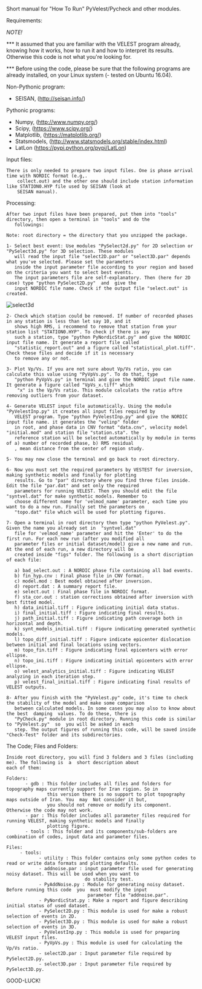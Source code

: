 Short manual for "How To Run" PyVelest/Pycheck and other modules.

Requirements:

  *NOTE!*

*** It assumed that you are familiar with the VELEST program already, knowing how it works, how to run it and how to 
        interpret its results. Otherwise this code is not what you're looking for. 

*** Before using the code, please be sure that the following programs are already installed, on your Linux system (-
        tested on Ubuntu 16.04).

Non-Pythonic program:

- SEISAN, (http://seisan.info/)

Pythonic programs:

- Numpy, (http://www.numpy.org/)
- Scipy, (https://www.scipy.org/)
- Matplotlib, (https://matplotlib.org/)
- Statsmodels, (http://www.statsmodels.org/stable/index.html)
- LatLon (https://pypi.python.org/pypi/LatLon)

Input files:

    There is only needed to prepare two input files. One is phase arrival time with NORDIC format (e.g,. 
        collect.out) and the other one should include station information like STATION0.HYP file used by SEISAN (look at
        SEISAN manual).


Processing:

    After two input files have been prepared, put them into "tools" directory, then open a terminal in "tools" and do the 
       followings:

    Note: root directory = the directory that you unzipped the package.

    1- Select best event: Use modules "PySelect2d.py" for 2D selection or "PySelect3d.py" for 3D selection. These modules
       will read the input file "select2D.par" or "select3D.par" depends  what you've selected. Please set the parameters
       inside the input parameter file according to your region and based on the criteria you want to select best events.
       The input parameters file are self-explanatory. Then (here for 2D case) type "python PySelect2D.py"  and  give the 
       input NORDIC file name. Check if the output file "select.out" is created.

![select3d](https://user-images.githubusercontent.com/20725501/32775311-5eac46c2-c92f-11e7-9b5f-d0a2e283129a.png)

    2- Check which station could be removed. If number of recorded phases in any station is less than let say 10, and it
       shows high RMS, i recommend to remove that station from your station list "STATION0.HYP". To check if there is any
       such a station, type "python PyNordicStat.py" and give the NORDIC input file name. It generate a report file called
       "statistic_report.out" and a figure called "statistical_plot.tiff". Check these files and decide if it is necessary
       to remove any or not.

    3- Plot Vp/Vs. If you are not sure about Vp/Vs ratio, you can calculate this value using "PyVpVs.py". To do that, type
       "python PyVpVs.py" in terminal and give the NORDIC input file name. It generate a figure called "VpVs_x.tiff" which
        "x" is the Vp/Vs ratio. This module calculats the ratio aftre removing outliers from your dataset.

    4- Generate VELEST input file automatically. Using the module "PyVelestInp.py" it creates all input files required by 
       VELEST program. Type "python PyVelestInp.py" and give the NORDIC input file name. it generates the "velinp" folder
       in root, and phase data in CNV format "data.cnv", velocity model "initial.mod" and station file "station.sta". the
       reference station will be selected automatically by module in terms of a) number of recorded phase, b) RMS residual
       , mean distance from the center of region study.

    5- You may now close the terminal and go back to root directory.

    6- Now you must set the required parameters by VESTEST for inversion, making synthetic models and finally for plotting
       results. Go to "par" directory where you find three files inside. Edit the file "par.dat" and set only the required
       parameters for running VELEST. Then you should edit the file "syntvel.dat" for make synthetic models. Remember to
       choose different name for 'velmod_name' parameter, each time you want to do a new run. Finally set the parameters on
       "topo.dat" file which will be used for plotting figures.

    7- Open a terminal in root directory then type "python PyVelest.py". Given the name you already set in  "syntvel.dat"
       file for 'velmod_name' parameter and hit the 'Enter' to do the first run. For each new run (after you modified all
       parameter files or initial dataset/model) give a new name and run. At the end of each run, a new directory will be 
       created inside "figs" folder. The following is a short discription of each file:

       a) bad_select.out : A NORDIC phase file containing all bad events.
       b) fin_hyp.cnv : Final phase file in CNV format.
       c) model.mod : Best model obtained after inversion.
       d) report.dat : A summary report file.
       e) select.out : Final phase file in NORDIC format.
       f) sta_cor.out : station corrections obtained after inversion with best fitted model.
       h) data_initial.tiff : Figure indicating initial data status.
       i) final_initial.tiff : Figure indicating final results.
       j) path_initial.tiff : Figure indicating path coverage both in horizontal and depth.
       k) synt_models_initial.tiff : Figure indicating generated synthetic models.
       l) topo_diff_initial.tiff : Figure indicate epicenter dislocation between initial and final locations using vectors.
       m) topo_fin.tiff : Figure indicating final epicenters with error ellipse.
       n) topo_ini.tiff : Figure indicating initial epicenters with error ellipse.
       o) velest_analytics_initial.tiff : Figure indicating VELEST analyzing in each iteration step.
       p) velest_final_initial.tiff : Figure indicating final results of VELEST outputs.

    8- After you finish with the "PyVelest.py" code, it's time to check the stability of the model and make some comparison
       between calculated models. In some cases you may also to know about the best  damping  values. To do these, there is
       "PyCheck.py" module in root directory. Running this code is similar to "PyVelest.py"  so  you will be asked in each
       step. The output figures of running this code, will be saved inside "Check-Test" folder and its subdirectories.

The Code; Files and Folders:

    Inside root directory, you will find 3 folders and 3 files (including me). The following is  a  short description about
    each of them:
    
    Folders:
           - gdb : This folder includes all files and folders for topography maps currently support for Iran rigion. So in
                   this version there is no support to plot topography maps outside of Iran. You  may  Not consider it but,
                   you should not remove or modify its component. Otherwise the code may not work.    
           - par : This folder includes all parameter files required for running VELEST, making synthetic models and finally
                   plotting figure.
           - tools : This folder and its components/sub-folders are combination of codes, input data and parameter files.

    Files:
         - tools:
                - utility : This folder contains only some python codes to read or write data formats and plotting defaults.
                - addnoise.par : input parameter file used for generating noisy dataset. This will be used when you want to
                                 do stability test. 
                - PyAddNoise.py : Module for generating noisy dataset. Before running this code  you  must modify the input 
                                  parameter file "addnoise.par".
                - PyNordicStat.py : Make a report and figure describing initial status of used dataset.
                - PySelect2D.py : This module is used for make a robust selection of events in 2D.
                - PySelect3D.py : This module is used for make a robust selection of events in 3D.
                - PyVelestInp.py : This module is used for preparing VELEST input files.
                - PyVpVs.py : This module is used for calculating the Vp/Vs ratio.
                - select2D.par : Input parameter file required by PySelect2D.py.
                - select3D.par : Input parameter file required by PySelect3D.py.

GOOD-LUCK!
